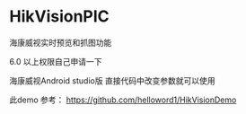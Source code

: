 # HikVisionPIC
海康威视实时预览和抓图功能

6.0 以上权限自己申请一下 

海康威视Android studio版 直接代码中改变参数就可以使用

此demo 参考： https://github.com/helloword1/HikVisionDemo
